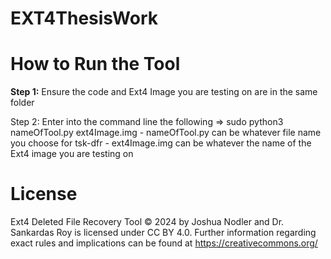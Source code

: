 # EXT4ThesisWork

# How to Run the Tool
**Step 1:** Ensure the code and Ext4 Image you are testing on are in the same folder

Step 2: Enter into the command line the following => sudo python3 nameOfTool.py ext4Image.img
        - nameOfTool.py can be whatever file name you choose for tsk-dfr
        - ext4Image.img can be whatever the name of the Ext4 image you are testing on

# License
Ext4 Deleted File Recovery Tool © 2024 by Joshua Nodler and Dr. Sankardas Roy is licensed under CC BY 4.0. Further information regarding exact rules and implications can be found at https://creativecommons.org/
